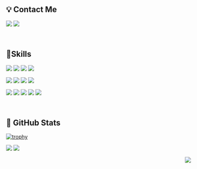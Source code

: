 ## 💡 Contact Me

<a href="https://k2eo.tistory.com/" target="_blank"><img src="https://img.shields.io/badge/BLOG-abffec?style=flat&logo=Tistory&logoColor=black"/></a>
<a href="mailto:eksql0645@gmail.com"><img src="https://img.shields.io/badge/eksql0645@gmail.com-fff6a8?style=flat&logo=Gmail&logoColor=Red&link=eksql0645@gmail.com"/></a>

<br>

## 💪Skills

<img src="https://img.shields.io/badge/javascript-F7DF1E?style=flat&logo=javascript&logoColor=white"/> <img src="https://img.shields.io/badge/Python-3776AB?style=flat&logo=Python&logoColor=white"/> <img src="https://img.shields.io/badge/Node.js-339933?style=flat&logo=Node.js&logoColor=white"/> <img src="https://img.shields.io/badge/Express-000000?style=flat&logo=Express&logoColor=white"/> 

<img src="https://img.shields.io/badge/MySQL-4479A1?style=flat&logo=MySQL&logoColor=white"/> <img src="https://img.shields.io/badge/MongoDB-47A248?style=flat&logo=MongoDB&logoColor=white"/> <img src="https://img.shields.io/badge/Redis-DC382D?style=flat&logo=Redis&logoColor=white"/>  <img src="https://img.shields.io/badge/Jest-C21325?style=flat&logo=Jest&logoColor=white"/>  

<img src="https://img.shields.io/badge/Swagger-85EA2D?style=flat&logo=Swagger&logoColor=white"/> <img src="https://img.shields.io/badge/vsCode-blue?style=flat&logo=visualstudiocode&logoColor=white" /> <img src="https://img.shields.io/badge/gitHub-181717?style=flat&logo=github&logoColor=white"/> <img src="https://img.shields.io/badge/Postman-FF6c37?style=flat&logo=Postman&logoColor=white"/> <img src="https://img.shields.io/badge/notion-000000?style=flat&logo=notion&logoColor=white"/>

<br>

## 📜 GitHub Stats
[![trophy](https://github-profile-trophy.vercel.app/?username=eksql0645)](https://github.com/ryo-ma/github-profile-trophy)

<span><img src="https://github-readme-stats.vercel.app/api?username=eksql0645&show_icons=true&theme=buefy" /></span>
<span><img src="https://github-readme-stats.vercel.app/api/top-langs/?username=eksql0645&layout=compact"/></span> <p align="right"><a href="https://hits.seeyoufarm.com"><img src="https://hits.seeyoufarm.com/api/count/incr/badge.svg?url=https%3A%2F%2Fgithub.com%2Feksql0645%2Fhit-counter&count_bg=%23B8DDFF&title_bg=%23FFBAD7&icon=&icon_color=%23CFCFCF&title=hits&edge_flat=false"/></a></p>
